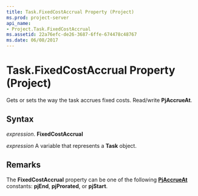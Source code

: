 ```yaml
---
title: Task.FixedCostAccrual Property (Project)
ms.prod: project-server
api_name:
- Project.Task.FixedCostAccrual
ms.assetid: 22a76efc-de26-3687-6ffe-674478c48767
ms.date: 06/08/2017
---
```



# Task.FixedCostAccrual Property (Project)

Gets or sets the way the task accrues fixed costs. Read/write  **PjAccrueAt**.


## Syntax

 _expression_. **FixedCostAccrual**

 _expression_ A variable that represents a **Task** object.


## Remarks

The  **FixedCostAccrual** property can be one of the following **[PjAccrueAt](pjaccrueat-enumeration-project.md)** constants: **pjEnd**, **pjProrated**, or **pjStart**.



